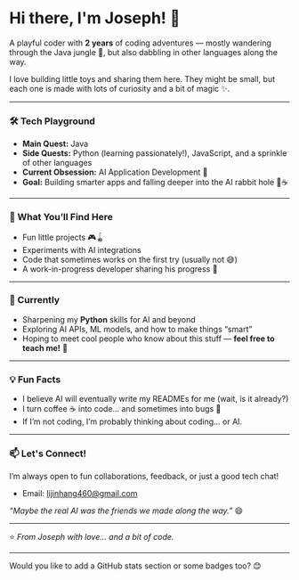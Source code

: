 # Hi there, I'm Joseph! 👋

A playful coder with **2 years** of coding adventures — mostly wandering through the Java jungle 🌱, but also dabbling in other languages along the way.

I love building little toys and sharing them here. They might be small, but each one is made with lots of curiosity and a bit of magic ✨.

---

### 🛠️ Tech Playground

- **Main Quest:** Java  
- **Side Quests:** Python (learning passionately!), JavaScript, and a sprinkle of other languages  
- **Current Obsession:** AI Application Development 🤖  
- **Goal:** Building smarter apps and falling deeper into the AI rabbit hole 🐇☕

---

### 🧪 What You’ll Find Here  
- Fun little projects 🎮🪀  
- Experiments with AI integrations  
- Code that sometimes works on the first try (usually not 😅)  
- A work-in-progress developer sharing his progress 🚧

---

### 🌱 Currently  
- Sharpening my **Python** skills for AI and beyond  
- Exploring AI APIs, ML models, and how to make things “smart”  
- Hoping to meet cool people who know about this stuff — **feel free to teach me!** 🙏

---

### 💡 Fun Facts  
- I believe AI will eventually write my READMEs for me (wait, is it already?)  
- I turn coffee ☕ into code… and sometimes into bugs 🐞  
- If I’m not coding, I’m probably thinking about coding… or AI.

---

### 📫 Let's Connect!  
I’m always open to fun collaborations, feedback, or just a good tech chat!

- Email: lijinhang460@gmail.com

*“Maybe the real AI was the friends we made along the way.”* 😄

---

⭐ *From Joseph with love… and a bit of code.*  

---

Would you like to add a GitHub stats section or some badges too? 😊
